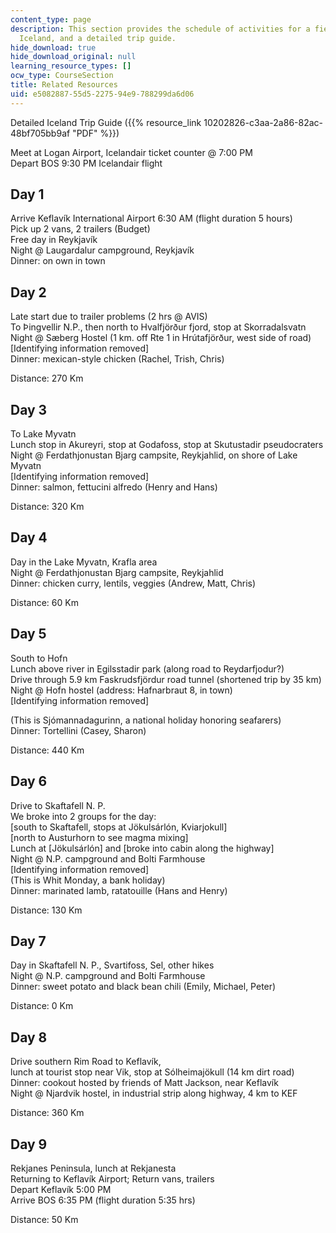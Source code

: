 ```yaml
---
content_type: page
description: This section provides the schedule of activities for a field trip to
  Iceland, and a detailed trip guide.
hide_download: true
hide_download_original: null
learning_resource_types: []
ocw_type: CourseSection
title: Related Resources
uid: e5082887-55d5-2275-94e9-788299da6d06
---
```


Detailed Iceland Trip Guide ({{% resource_link 10202826-c3aa-2a86-82ac-48bf705bb9af "PDF" %}})

Meet at Logan Airport, Icelandair ticket counter @ 7:00 PM  
Depart BOS 9:30 PM Icelandair flight

Day 1
-----

Arrive Keflavík International Airport 6:30 AM (flight duration 5 hours)  
Pick up 2 vans, 2 trailers (Budget)  
Free day in Reykjavík  
Night @ Laugardalur campground, Reykjavík  
Dinner: on own in town

Day 2
-----

Late start due to trailer problems (2 hrs @ AVIS)  
To Þingvellir N.P., then north to Hvalfjörður fjord, stop at Skorradalsvatn  
Night @ Sæberg Hostel (1 km. off Rte 1 in Hrútafjörður, west side of road)  
\[Identifying information removed\]  
Dinner: mexican-style chicken (Rachel, Trish, Chris)

Distance: 270 Km

Day 3
-----

To Lake Myvatn  
Lunch stop in Akureyri, stop at Godafoss, stop at Skutustadir pseudocraters  
Night @ Ferdathjonustan Bjarg campsite, Reykjahlid, on shore of Lake Myvatn  
\[Identifying information removed\]  
Dinner: salmon, fettucini alfredo (Henry and Hans)

Distance: 320 Km

Day 4
-----

Day in the Lake Myvatn, Krafla area  
Night @ Ferdathjonustan Bjarg campsite, Reykjahlid  
Dinner: chicken curry, lentils, veggies (Andrew, Matt, Chris)

Distance: 60 Km

Day 5
-----

South to Hofn  
Lunch above river in Egilsstadir park (along road to Reydarfjodur?)  
Drive through 5.9 km Faskrudsfjördur road tunnel (shortened trip by 35 km)  
Night @ Hofn hostel (address: Hafnarbraut 8, in town)  
\[Identifying information removed\]

(This is Sjómannadagurinn, a national holiday honoring seafarers)  
Dinner: Tortellini (Casey, Sharon)  
  
Distance: 440 Km

Day 6
-----

Drive to Skaftafell N. P.  
We broke into 2 groups for the day:  
\[south to Skaftafell, stops at Jökulsárlón, Kviarjokull\]  
\[north to Austurhorn to see magma mixing\]  
Lunch at \[Jökulsárlón\] and \[broke into cabin along the highway\]  
Night @ N.P. campground and Bolti Farmhouse  
\[Identifying information removed\]  
(This is Whit Monday, a bank holiday)  
Dinner: marinated lamb, ratatouille (Hans and Henry)

Distance: 130 Km

Day 7
-----

Day in Skaftafell N. P., Svartifoss, Sel, other hikes  
Night @ N.P. campground and Bolti Farmhouse  
Dinner: sweet potato and black bean chili (Emily, Michael, Peter)

Distance: 0 Km

Day 8
-----

Drive southern Rim Road to Keflavík,  
lunch at tourist stop near Vik, stop at Sólheimajökull (14 km dirt road)  
Dinner: cookout hosted by friends of Matt Jackson, near Keflavík  
Night @ Njardvik hostel, in industrial strip along highway, 4 km to KEF

Distance: 360 Km

Day 9
-----

Rekjanes Peninsula, lunch at Rekjanesta  
Returning to Keflavík Airport; Return vans, trailers  
Depart Keflavík 5:00 PM  
Arrive BOS 6:35 PM (flight duration 5:35 hrs)

Distance: 50 Km